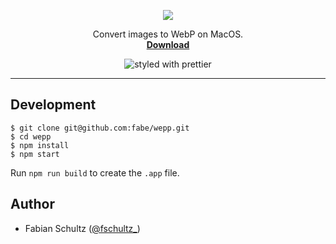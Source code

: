<p align="center">
  <a href="https://gfycat.com/gifs/detail/SlowSizzlingKrill"><img src="https://thumbs.gfycat.com/SlowSizzlingKrill-size_restricted.gif"></a>
</p>
<p align="center">
  Convert images to WebP on MacOS.<br>
  <strong><a href="https://api.github.com/repos/fabe/wepp/releases/latest">Download</a></strong>
</p>
<p align="center">
  <img src="https://img.shields.io/badge/styled_with-prettier-ff69b4.svg" align="center" alt="styled with prettier">
</p>

****

## Development
    $ git clone git@github.com:fabe/wepp.git
    $ cd wepp
    $ npm install
    $ npm start

Run `npm run build` to create the `.app` file.

## Author
- Fabian Schultz ([@fschultz_](https://twitter.com/fschultz_))
